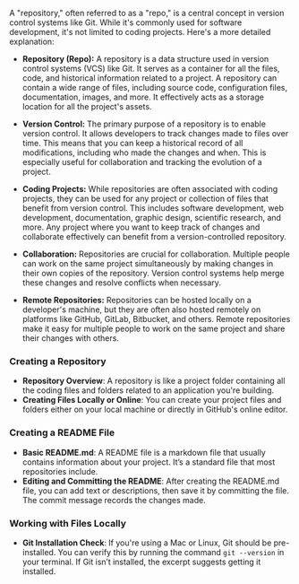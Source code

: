 A "repository," often referred to as a "repo," is a central concept in version control systems like Git. While it's commonly used for software development, it's not limited to coding projects. Here's a more detailed explanation:

- **Repository (Repo):** A repository is a data structure used in version control systems (VCS) like Git. It serves as a container for all the files, code, and historical information related to a project. A repository can contain a wide range of files, including source code, configuration files, documentation, images, and more. It effectively acts as a storage location for all the project's assets.

- **Version Control:** The primary purpose of a repository is to enable version control. It allows developers to track changes made to files over time. This means that you can keep a historical record of all modifications, including who made the changes and when. This is especially useful for collaboration and tracking the evolution of a project.

- **Coding Projects:** While repositories are often associated with coding projects, they can be used for any project or collection of files that benefit from version control. This includes software development, web development, documentation, graphic design, scientific research, and more. Any project where you want to keep track of changes and collaborate effectively can benefit from a version-controlled repository.

- **Collaboration:** Repositories are crucial for collaboration. Multiple people can work on the same project simultaneously by making changes in their own copies of the repository. Version control systems help merge these changes and resolve conflicts when necessary.

- **Remote Repositories:** Repositories can be hosted locally on a developer's machine, but they are often also hosted remotely on platforms like GitHub, GitLab, Bitbucket, and others. Remote repositories make it easy for multiple people to work on the same project and share their changes with others.

### Creating a Repository
- **Repository Overview**: A repository is like a project folder containing all the coding files and folders related to an application you're building.
- **Creating Files Locally or Online**: You can create your project files and folders either on your local machine or directly in GitHub's online editor.

### Creating a README File
- **Basic README.md**: A README file is a markdown file that usually contains information about your project. It’s a standard file that most repositories include.
- **Editing and Committing the README**: After creating the README.md file, you can add text or descriptions, then save it by committing the file. The commit message records the changes made.

### Working with Files Locally
- **Git Installation Check**: If you're using a Mac or Linux, Git should be pre-installed. You can verify this by running the command `git --version` in your terminal. If Git isn’t installed, the excerpt suggests getting it installed.
